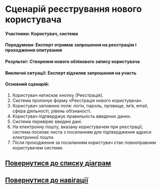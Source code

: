 # Сценарій реєстрування нового користувача

#### Участники: Користувач, cистема
#### Передумови: Експерт отримав запрошення на реєстрацію і проходження опитування
#### Результат: Створення нового облікового запису користувача
#### Виключні ситуації: Експерт відхилив запрошення на участь

#### Основний сценарій: 
1. Користувач натискає кнопку [Реєстрація].
2. Система пропонує форму «Реєстрація нового користувача».
3. Користувач заповнює поля:
логін, пароль, прізвище, ім’я, email, сфера діяльності, рівень обізнаності.
4. Користувач підтверджує правильність введених даних.
5. Система перевіряє введені дані.
6. На електронну пошту, вказану користувачем при реєстрації, система посилає листа з посиланням для підтвердження адреси електронної пошти.
7. Після проходження за посиланням користувач стає повноправним користувачем системи.

## [Повернутися до списку діаграм](https://github.com/teramont/databaseQuestioning/blob/master/Information/Diagrams.md)
## [Повернутися до навігації](https://github.com/teramont/databaseQuestioning/blob/master/Information/navigation.md)
